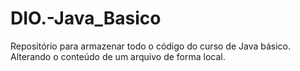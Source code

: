 # DIO.-Java_Basico
Repositório para armazenar todo o código do curso de Java básico.
Alterando o conteúdo de um arquivo de forma local.

